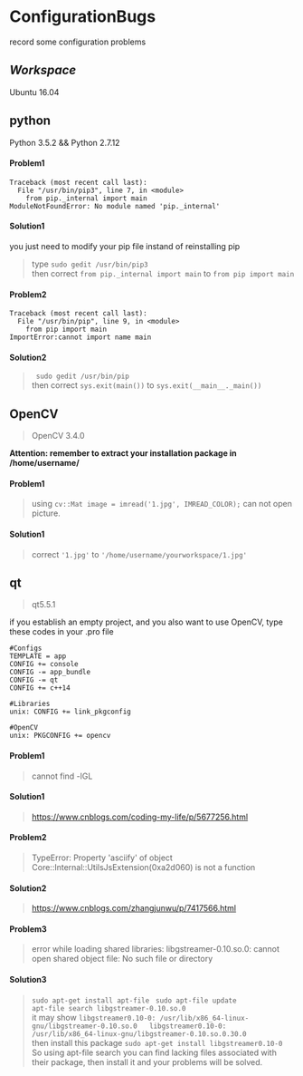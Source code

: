 # ConfigurationBugs
record some configuration problems 
## *Workspace*  
Ubuntu 16.04  

## python  
Python 3.5.2 && Python 2.7.12  
#### Problem1
```
Traceback (most recent call last):
  File "/usr/bin/pip3", line 7, in <module>
    from pip._internal import main
ModuleNotFoundError: No module named 'pip._internal'
```
#### Solution1
you just need to modify your pip file instand of reinstalling pip
> type ` sudo gedit /usr/bin/pip3 `   
> then correct ` from pip._internal import main ` to `from pip import main `  
#### Problem2
```
Traceback (most recent call last):
  File "/usr/bin/pip", line 9, in <module>
    from pip import main
ImportError:cannot import name main
```
#### Solution2
> ` sudo gedit /usr/bin/pip`  
> then correct ` sys.exit(main()) ` to `sys.exit(__main__._main()) `  

## OpenCV   
> OpenCV 3.4.0   

**Attention: remember to extract your installation package in /home/username/**  
#### Problem1  
> using ` cv::Mat image = imread('1.jpg', IMREAD_COLOR); ` can not open picture.  
#### Solution1  
> correct ` '1.jpg' ` to ` '/home/username/yourworkspace/1.jpg' `  

## qt
> qt5.5.1

if you establish an empty project, and you also want to use OpenCV, type these codes in your .pro file
```
#Configs 
TEMPLATE = app 
CONFIG += console
CONFIG -= app_bundle
CONFIG -= qt
CONFIG += c++14

#Libraries
unix: CONFIG += link_pkgconfig

#OpenCV
unix: PKGCONFIG += opencv
```
#### Problem1  
> cannot find -lGL   
#### Solution1
> https://www.cnblogs.com/coding-my-life/p/5677256.html  
#### Problem2
> TypeError: Property 'asciify' of object Core::Internal::UtilsJsExtension(0xa2d060) is not a function  
#### Solution2  
> https://www.cnblogs.com/zhangjunwu/p/7417566.html  
#### Problem3  
> error while loading shared libraries: libgstreamer-0.10.so.0: cannot open shared object file: No such file or directory  
#### Solution3  
> `sudo apt-get install apt-file ` 
> `sudo apt-file update`  
> `apt-file search libgstreamer-0.10.so.0`  
>  it may show `libgstreamer0.10-0: /usr/lib/x86_64-linux-gnu/libgstreamer-0.10.so.0  
>   libgstreamer0.10-0: /usr/lib/x86_64-linux-gnu/libgstreamer-0.10.so.0.30.0`  
> then install this package `sudo apt-get install libgstreamer0.10-0`  
> So using apt-file search you can find lacking files associated with their package, then install it and your problems will be solved.

